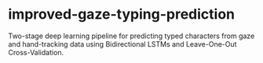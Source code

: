 # improved-gaze-typing-prediction
Two-stage deep learning pipeline for predicting typed characters from gaze and hand-tracking data using Bidirectional LSTMs and Leave-One-Out Cross-Validation.
